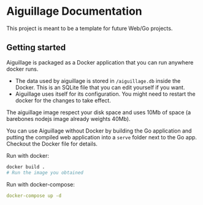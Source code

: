 # Aiguillage Documentation

This project is meant to be a template for future Web/Go projects.

## Getting started

Aiguillage is packaged as a Docker application that you can run anywhere docker runs.

- The data used by aiguillage is stored in `/aiguillage.db` inside the Docker. This is an SQLite file that you can edit yourself if you want.
- Aiguillage uses itself for its configuration. You might need to restart the docker for the changes to take effect.

The aiguillage image respect your disk space and uses 10Mb of space (a barebones nodejs image already weights 40Mb).

You can use Aiguillage without Docker by building the Go application and putting the compiled web application into a `serve` folder next to the Go app.
Checkout the Docker file for details.

Run with docker:
```bash
docker build .
# Run the image you obtained
```

Run with docker-compose:
```yaml
docker-compose up -d
```